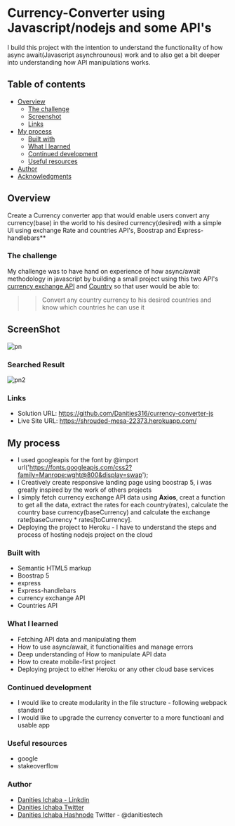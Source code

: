 # Currency-Converter using Javascript/nodejs and some API's

I build this project with the intention to understand the functionality of how async await(Javascript asynchrounous) work and to also get a bit deeper into understanding how API manipulations works.

## Table of contents

- [Overview](#overview)
  - [The challenge](#the-challenge)
  - [Screenshot](#screenshot)
  - [Links](#links)
- [My process](#my-process)
  - [Built with](#built-with)
  - [What I learned](#what-i-learned)
  - [Continued development](#continued-development)
  - [Useful resources](#useful-resources)
- [Author](#author)
- [Acknowledgments](#acknowledgments)

## Overview
Create a Currency converter app that would enable users convert any currency(base) in the world to his desired currency(desired) with a simple UI using exchange Rate and countries API's, Boostrap and Express-handlebars**


### The challenge

My challenge was to have hand on experience of how async/await methodology in javascript by building a small project using this two API's [currency exchange API](https://v6.exchangerate-api.com/v6/${process.env.CAPI_KEY}/latest/${fromCurrency}) and [Country](https://restcountries.com/v3.1/currency/${toCurrency}) so that user would be able to:
>> Convert any country currency to his desired countries and know which countries he can use it

## ScreenShot
![pn](https://user-images.githubusercontent.com/12422620/192004321-7c99d5d1-732c-4c29-b685-6e15088e3a41.png)


### Searched Result
![pn2](https://user-images.githubusercontent.com/12422620/192004363-1bce9782-cbcb-42e7-a7ac-cb93e02d8292.png)




### Links

- Solution URL: https://github.com/Danities316/currency-converter-js
- Live Site URL: https://shrouded-mesa-22373.herokuapp.com/

## My process
- I used googleapis for the font by @import url('https://fonts.googleapis.com/css2?family=Manrope:wght@800&display=swap');
- I Creatively create responsive landing page using boostrap 5, i was greatly inspired by the work of others projects
- I simply fetch currency exchange API data using **Axios**, creat a function to get all the data, extract the rates for each country(rates), calculate the country base currency(baseCurrency) and calculate the exchange rate(baseCurrency * rates[toCurrency].
- Deploying the project to Heroku - I have to understand the steps and process of hosting nodejs project on the cloud

### Built with
- Semantic HTML5 markup
- Boostrap 5
- express
- Express-handlebars
- currency exchange API
- Countries API

### What I learned
- Fetching API data and manipulating them
- How to use async/await, it functionalities and manage errors
- Deep understanding of How to manipulate API data
- How to create mobile-first project
- Deploying project to either Heroku or any other cloud base services


### Continued development
- I would like to create modularity in the file structure -  following webpack standard
- I would like to upgrade the currency converter to a more functioanl and usable app

### Useful resources
-  google 
- stakeoverflow 

### Author
- [Danities Ichaba - Linkdin](https://www.linkedin.com/in/danities-ichaba-50a806171?lipi=urn%3Ali%3Apage%3Ad_flagship3_profile_view_base_contact_details%3Bww5hjSUjT%2BCSaJSXADphiQ%3D%3D)
- [Danities Ichaba Twitter](https://twitter.com/danitiestech)
- [Danities Ichaba Hashnode](https://hashnode.com/@Danities)
Twitter - @danitiestech
